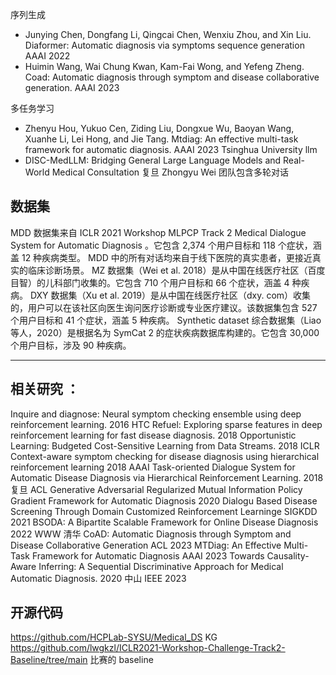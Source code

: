 序列生成
- Junying Chen, Dongfang Li, Qingcai Chen, Wenxiu Zhou, and Xin Liu. Diaformer: Automatic diagnosis via symptoms sequence generation  AAAI 2022 
- Huimin Wang, Wai Chung Kwan, Kam-Fai Wong, and Yefeng Zheng. Coad: Automatic diagnosis through symptom and disease collaborative generation. AAAI 2023

多任务学习
- Zhenyu Hou, Yukuo Cen, Ziding Liu, Dongxue Wu, Baoyan Wang, Xuanhe Li, Lei Hong, and Jie Tang. Mtdiag: An effective multi-task framework for automatic diagnosis. AAAI 2023 Tsinghua University
llm
- DISC-MedLLM: Bridging General Large Language Models and Real-World Medical Consultation 复旦 Zhongyu Wei 团队包含多轮对话


## 数据集
MDD 数据集来自 ICLR 2021 Workshop MLPCP Track 2 Medical Dialogue System for Automatic Diagnosis 。它包含 2,374 个用户目标和 118 个症状，涵盖 12 种疾病类型。 MDD 中的所有对话均来自于线下医院的真实患者，更接近真实的临床诊断场景。
MZ 数据集（Wei et al. 2018）是从中国在线医疗社区（百度目智）的儿科部门收集的。它包含 710 个用户目标和 66 个症状，涵盖 4 种疾病。
DXY 数据集（Xu et al. 2019）是从中国在线医疗社区（dxy. com）收集的，用户可以在该社区向医生询问医疗诊断或专业医疗建议。该数据集包含 527 个用户目标和 41 个症状，涵盖 5 种疾病。
Synthetic dataset 综合数据集（Liao 等人，2020）是根据名为 SymCat 2 的症状疾病数据库构建的。它包含 30,000 个用户目标，涉及 90 种疾病。








---
## 相关研究 ：
Inquire and diagnose: Neural symptom checking ensemble using deep reinforcement learning. 2016 HTC
Refuel: Exploring sparse features in deep reinforcement learning for fast disease diagnosis. 2018
Opportunistic Learning: Budgeted Cost-Sensitive Learning from Data Streams. 2018 ICLR
Context-aware symptom checking for disease diagnosis using hierarchical reinforcement learning 2018 AAAI
Task-oriented Dialogue System for Automatic Disease Diagnosis via Hierarchical Reinforcement Learning. 2018  复旦 ACL
Generative Adversarial Regularized Mutual Information Policy Gradient Framework for Automatic Diagnosis 2020 
Dialogu Based Disease Screening Through Domain Customized Reinforcement Learninge SIGKDD 2021
BSODA: A Bipartite Scalable Framework for Online Disease Diagnosis 2022 WWW 清华
CoAD: Automatic Diagnosis through Symptom and Disease Collaborative Generation ACL 2023
MTDiag: An Effective Multi-Task Framework for Automatic Diagnosis AAAI 2023
Towards Causality-Aware Inferring: A Sequential Discriminative Approach for Medical Automatic Diagnosis. 2020 中山 IEEE 2023
## 开源代码
https://github.com/HCPLab-SYSU/Medical_DS  KG
https://github.com/lwgkzl/ICLR2021-Workshop-Challenge-Track2-Baseline/tree/main 比赛的 baseline